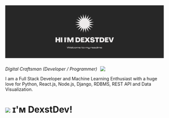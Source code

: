 <h1 align="center">
      <img src="assets/DexstDev.png" alt="DexstDev Github Banner">
    </a>
</h1>
<div>
  <img align="right" width="40%" src="https://owlbertsio-resized.s3.amazonaws.com/Popper.psd.full.png">
  </div>

  *Digital Craftsman (Developer / Programmer)*
  <br /> 

  <!--Start Intro-->               
  <p align="left">I am a Full Stack Developer and Machine Learning Enthusiast with a huge love for Python, React.js, Node.js, Django, RDBMS, REST API and Data Visualization. </p>


  <!--Header Name-->
  # <img src="https://emojis.slackmojis.com/emojis/images/1531849430/4246/blob-sunglasses.gif?1531849430" width="30"/> ɪ'ᴍ DexstDev!
</div>
